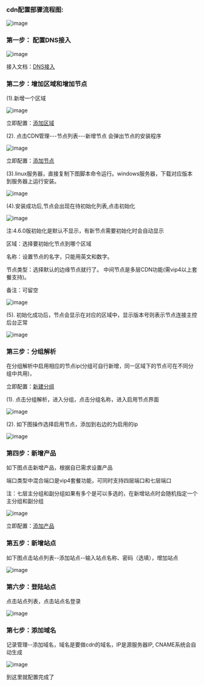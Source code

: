 ### cdn配置部骤流程图:

![image](https://user-images.githubusercontent.com/90588289/134606462-0cc3014d-b8c1-416d-8f88-291e4753e271.png)

### 第一步： 配置DNS接入

![image](https://user-images.githubusercontent.com/90588289/134446404-8fcee193-0fc9-4387-9c74-0629edf3ce97.png)

接入文档：[DNS接入](zh-cn/SharkCdnDoc/系统管理/系统设置/DNS接入.md)

### 第二步：增加区域和增加节点

(1).新增一个区域

![image](https://user-images.githubusercontent.com/90588289/134446437-9523368c-6332-42b9-b774-be7e87d087ed.png)

立即配置：[添加区域](zh-cn/SharkCdnDoc/CDN管理/区域列表/添加区域.md)

(2). 点击CDN管理---节点列表---新增节点 会弹出节点的安装程序

![image](https://user-images.githubusercontent.com/90588289/134446455-cbb2c796-e881-4a96-bd0d-95742fdd42d6.png)

立即配置：[添加节点](zh-cn/SharkCdnDoc/CDN管理/节点列表/添加节点.md)

(3).linux服务器，直接复制下图脚本命令运行。windows服务器，下载对应版本到服务器上运行安装。

![image](https://user-images.githubusercontent.com/90588289/134446470-76f1498e-e447-4383-80d0-9f0c8ab0c100.png)

(4).安装成功后,节点会出现在待初始化列表,点击初始化

![image](https://user-images.githubusercontent.com/90588289/134446496-0f8f2548-0d50-483e-8228-6f9d9656230d.png)

注:4.6.0版初始化是默认不显示，有新节点需要初始化时会自动显示

区域：选择要初始化节点到哪个区域

名称：设置节点的名字，只能用英文和数字。

节点类型：选择默认的边缘节点就行了。 中间节点是多层CDN功能(需vip4以上套餐支持)。

备注：可留空

![image](https://user-images.githubusercontent.com/90588289/134446514-2636db7a-dccb-4dd0-885f-92ff479cb79f.png)

(5). 初始化成功后，节点会显示在对应的区域中，显示版本号则表示节点连接主控后台正常

![image](https://user-images.githubusercontent.com/90588289/134446533-35b1f317-4c28-4e53-8659-3c3a320ae742.png)

### 第三步：分组解析

在分组解析中启用相应的节点ip(分组可自行新增，同一区域下的节点可在不同分组中共用)，

立即配置：[新建分组](zh-cn/SharkCdnDoc/CDN管理/分组解析/新建分组.md)

(1). 点击分组解析，进入分组，点击分组名称，进入启用节点界面

![image](https://user-images.githubusercontent.com/90588289/134446548-b9d913f5-8532-43a8-8098-7820d8e8b72e.png)

(2). 如下图操作选择启用节点，添加到右边的为启用的ip

![image](https://user-images.githubusercontent.com/90588289/134446561-a644de98-b3cf-460f-94da-cecd86c67d6b.png)

### 第四步：新增产品

如下图点击新增产品，根据自已需求设置产品

端口类型中混合端口是vip4套餐功能，可同时支持四层端口和七层端口

注：七层主分组和副分组如果有多个是可以多选的，在新增站点时会随机指定一个主分组和副分组

![image](https://user-images.githubusercontent.com/90588289/134446579-23de9056-1b30-4245-9354-3f58dfd611c5.png)

立即配置：[添加产品](zh-cn/SharkCdnDoc/CDN管理/产品列表/添加产品.md)

### 第五步：新增站点

如下图点击站点列表--添加站点--输入站点名称、密码（选填），增加站点

![image](https://user-images.githubusercontent.com/90588289/134446595-d4ac24fc-ce07-4792-a1dc-16311b8b57a2.png)

### 第六步：登陆站点

点击站点列表，点击站点名登录

![image](https://user-images.githubusercontent.com/90588289/134446615-dea979b0-4210-4f60-b7a3-63b4e964eb10.png)

### 第七步：添加域名

记录管理--添加域名，域名是要做cdn的域名，IP是源服务器IP, CNAME系统会自动生成

![image](https://user-images.githubusercontent.com/90588289/134446635-b28a9769-f67d-4d91-b21f-52d5421be052.png)

到这里就配置完成了
